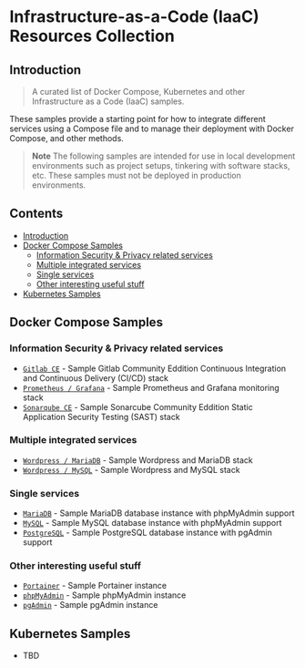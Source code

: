 # Infrastructure-as-a-Code (IaaC) Resources Collection

## Introduction

> A curated list of Docker Compose, Kubernetes and other Infrastructure as a Code (IaaC) samples.

These samples provide a starting point for how to integrate different services using a Compose file and to manage their deployment with Docker Compose, and other methods.

> **Note**
> The following samples are intended for use in local development environments such as project setups, tinkering with software stacks, etc. These samples must not be deployed in production environments.

<!-- lint disable awesome-toc -->
## Contents
* [Introduction](#introduction)
* [Docker Compose Samples](#docker-compose-samples)
  * [Information Security & Privacy related services](#information-security--privacy-related-services)
  * [Multiple integrated services](#multiple-integrated-services)
  * [Single services](#single-services)
  * [Other interesting useful stuff](#other-interesting-useful-stuff)
* [Kubernetes Samples](#kubernetes-samples)


## Docker Compose Samples

### Information Security &amp; Privacy related services
* [`Gitlab CE`](docker-compose/gitlab-ce/compose.yml) - Sample Gitlab Community Eddition Continuous Integration and Continuous Delivery (CI/CD) stack
* [`Prometheus / Grafana`](docker-compose/prometheus-grafana/compose.yml) - Sample Prometheus and Grafana monitoring stack
* [`Sonarqube CE`](docker-compose/sonarqube/compose.yml) - Sample Sonarcube Community Eddition Static Application Security Testing (SAST) stack

### Multiple integrated services
* [`Wordpress / MariaDB`](docker-compose/wordpress-mariadb/compose.yml) - Sample Wordpress and MariaDB stack
* [`Wordpress / MySQL`](docker-compose/wordpress-mysql/compose.yml) - Sample Wordpress and MySQL stack

### Single services
* [`MariaDB`](docker-compose/mariadb/compose.yml) - Sample MariaDB database instance with phpMyAdmin support
* [`MySQL`](docker-compose/mysql/compose.yml) - Sample MySQL database instance with phpMyAdmin support
* [`PostgreSQL`](docker-compose/postgresql/compose.yml) - Sample PostgreSQL database instance with pgAdmin support

### Other interesting useful stuff
* [`Portainer`](docker-compose/portainer/compose.yml) - Sample Portainer instance
* [`phpMyAdmin`](docker-compose/phpmyadmin/compose.yml) - Sample phpMyAdmin instance
* [`pgAdmin`](docker-compose/pgadmin/compose.yml) - Sample pgAdmin instance

## Kubernetes Samples

* TBD